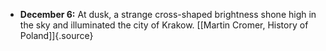 ﻿-   **December 6:** At dusk, a strange cross-shaped brightness shone high in the sky and illuminated the city of Krakow. [\[Martin Cromer, History of Poland\]]{.source}
